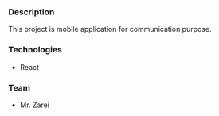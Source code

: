 ### Description
This project is mobile application for communication purpose.


### Technologies

* React

### Team
* Mr. Zarei